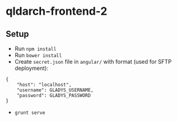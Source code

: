 qldarch-frontend-2
==================

Setup
-----
* Run `npm install`
* Run `bower install`
* Create `secret.json` file in `angular/` with format (used for SFTP deployment):
```
{
    "host": "localhost",
    "username": GLADYS_USERNAME,
    "password": GLADYS_PASSWORD
}
```
* `grunt serve`
